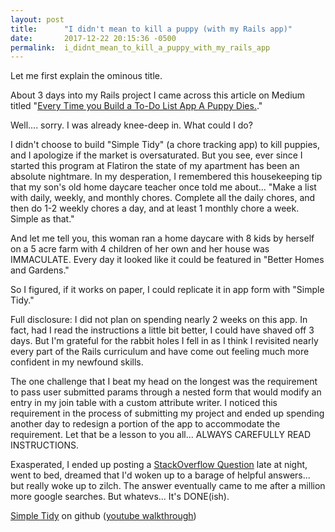 ```yaml
---
layout: post
title:      "I didn't mean to kill a puppy (with my Rails app)"
date:       2017-12-22 20:15:36 -0500
permalink:  i_didnt_mean_to_kill_a_puppy_with_my_rails_app
---
```



Let me first explain the ominous title.

About 3 days into my Rails project I came across this article on Medium titled "[Every Time you Build a To-Do List App A Puppy Dies.](https://medium.freecodecamp.org/every-time-you-build-a-to-do-list-app-a-puppy-dies-505b54637a5d)."

Well.... sorry.  I was already knee-deep in.  What could I do?

I didn't choose to build "Simple Tidy" (a chore tracking app) to kill puppies, and I apologize if the market is oversaturated.  But you see, ever since I started this program at Flatiron the state of my apartment has been an absolute nightmare.  In my desperation, I remembered this housekeeping tip that my son's old home daycare teacher once told me about... "Make a list with daily, weekly, and monthly chores.  Complete all the daily chores, and then do 1-2 weekly chores a day, and at least 1 monthly chore a week.  Simple as that."

And let me tell you, this woman ran a home daycare with 8 kids by herself on a 5 acre farm with 4 children of her own and her house was IMMACULATE.  Every day it looked like it could be featured in "Better Homes and Gardens."

So I figured, if it works on paper, I could replicate it in app form with "Simple Tidy."

Full disclosure:  I did not plan on spending nearly 2 weeks on this app.  In fact, had I read the instructions a little bit better, I could have shaved off 3 days.  But I'm grateful for the rabbit holes I fell in as I think I revisited nearly every part of the Rails curriculum and have come out feeling much more confident in my newfound skills.

The one challenge that I beat my head on the longest was the requirement to pass user submitted params through a nested form that would modify an entry in my join table with a custom attribute writer.  I noticed this requirement in the process of submitting my project and ended up spending another day to redesign a portion of the app to accommodate the requirement.  Let that be a lesson to you all... ALWAYS CAREFULLY READ INSTRUCTIONS.

Exasperated, I ended up posting a [StackOverflow Question](https://stackoverflow.com/questions/47919684/grabbing-user-ids-through-a-nested-form-for-use-in-custom-attribute-writer) late at night, went to bed, dreamed that I'd woken up to a barage of helpful answers... but really woke up to zilch.  The answer eventually came to me after a million more google searches.  But whatevs... It's DONE(ish).


[Simple Tidy](https://github.com/meebenitez/Simple-Tidy) on github 
([youtube walkthrough](https://youtu.be/qkqdq9EU7xA))



